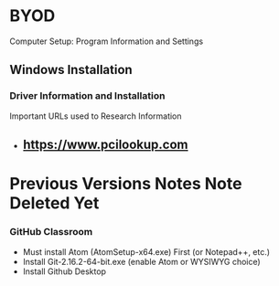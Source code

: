 # BYOD
Computer Setup: Program Information and Settings

## Windows Installation

### Driver Information and Installation
Important URLs used to Research Information
- https://www.pcilookup.com
  - 
  

# Previous Versions Notes Note Deleted Yet
### GitHub Classroom
- Must install Atom (AtomSetup-x64.exe) First (or Notepad++, etc.)
- Install Git-2.16.2-64-bit.exe (enable Atom or WYSIWYG choice)
- Install Github Desktop
